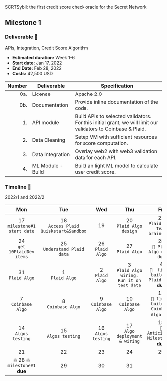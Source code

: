 SCRTSybil: the first credit score check oracle for the Secret Network


## Milestone 1 




### Deliverable 🎯 
APIs, Integration, Credit Score Algorithm
- **Estimated duration:** Week 1-6
- **Start date:** Jan 17, 2022
- **End Date:** Feb 28, 2022
- **Costs:** 42,500 USD


| Number | Deliverable | Specification |
| -----: | ----------- | ------------- |
| 0a. | License | Apache 2.0 |
| 0b. | Documentation | Provide inline documentation of the code. |
| 1. | API module | Build APIs to selected validators. For this initial grant, we will limit our validators to Coinbase & Plaid. | 
| 2. | Data Cleaning | Setup VM with sufficient resources for score computation. |
| 3. | Data Integration | Overlay web2 with web3 validation data for each API. |
| 4. | ML Module - Build | Build an light ML model to calculate user credit score. |


 

### Timeline 🏁
2022/1 and 2022/2

|Mon|Tue|Wed|Thu|Fri|Sat|Sun|
|:----:|:----:|:----:|:----:|:----:|:----:|:----:|
|17<br/>  `milestone#1 start date`|18<br/> `Access Plaid Quiskstart&Sandbox` |19|20<br/> `Plaid Algo design`|21<br/> `Plaid Algo Team brainstorm`|22|23|
|24<br/>  `get 10PlaidDev items`|25<br/> `Understand Plaid data`|26<br/> `Plaid Algo`|27<br/> `Plaid Algo`|28<br/> `📌 Plaid Algo draft due` |29|30|
|31<br/> `Plaid Algo`|1<br/> `Plaid Algo`|2<br/> `Plaid Algo`|3<br/> `Plaid Algo wiring. Run it on test data`|4<br/> `📌  finish building Plaid Algo` **due**|5|6|
|7<br/> `Coinbase Algo`|8<br/> `Coinbase Algo`|9<br/> `Coinbase Algo` |10<br/> `Coinbase Algo`|11<br/> `📌 finish building Coinbase Algo` **due**|12|13|
|14<br/> `Algos testing`|15<br/> `Algos testing`|16<br/> `Algos testing`|17<br/> `Algo deployment & wiring`|18<br/> `📌  Anticipated Milestone 1` **due**|19|20|
|21|22|23|24|25|26|27| 
|🔥 28 🔥 <bd/>  `milestone#1` **due**|29|30|31||||


